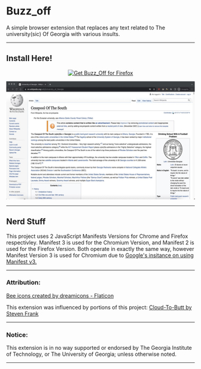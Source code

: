Buzz_off
==========
A simple browser extension that replaces any text related to The university(sic) Of Georgia with various insults.
***

## Install Here!
<p align="center">
<a href="https://addons.mozilla.org/addon/buzz_off/"><img src="https://user-images.githubusercontent.com/585534/107280546-7b9b2a00-6a26-11eb-8f9f-f95932f4bfec.png" alt="Get Buzz_Off for Firefox"></a>
<!---
Chrome Version in Works!
 <a href="https://chrome.google.com/webstore/detail/ETC"><img src="https://user-images.githubusercontent.com/585534/107280622-91a8ea80-6a26-11eb-8d07-77c548b28665.png" alt="Get Buzz_Off for Chromium"></a>
-->

![](https://github.com/rockenman1234/Buzz_off/blob/main/screenshot.jpeg?raw=true)
***

## Nerd Stuff

This project uses 2 JavaScript Manifests Versions for Chrome and Firefox respectivley. Manifest 3 is used for the Chromium Version, and Manifest 2 is used for the Firefox Version. Both operate in exactly the same way, however Manifest Version 3 is used for Chromium due to <a href="https://www.eff.org/deeplinks/2021/12/googles-manifest-v3-still-hurts-privacy-security-innovation" title="Google-Stuff">Google's insitance on using Manifest v3.</a>
***

### Attribution:
<a href="https://www.flaticon.com/free-icons/bee" title="bee icons">Bee icons created by dreamicons - Flaticon</a>

This extension was influenced by portions of this project:
<a href="https://github.com/panicsteve/cloud-to-butt/" title="Cloud-To-Butt">Cloud-To-Butt by Steven Frank</a>
***

### Notice:
This extension is in no way supported or endorsed by The Georgia Institute of Technology, or The University of Georgia; unless otherwise noted.
***

